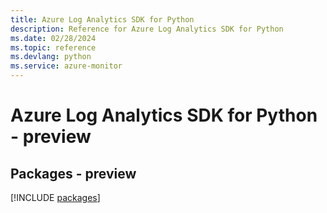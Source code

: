 ```yaml
---
title: Azure Log Analytics SDK for Python
description: Reference for Azure Log Analytics SDK for Python
ms.date: 02/28/2024
ms.topic: reference
ms.devlang: python
ms.service: azure-monitor
---
```

# Azure Log Analytics SDK for Python - preview
## Packages - preview
[!INCLUDE [packages](log-analytics-index.md)]